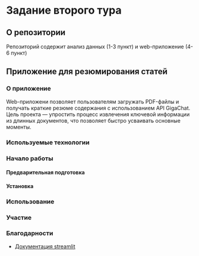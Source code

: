 # Задание второго тура
## О репозитории
Репозиторий содержит анализ данных (1-3 пункт) и web-приложение (4-6 пункт)
## Приложение для резюмирования статей
### О приложение
Web-приложени позволяет пользователям загружать PDF-файлы и получать краткие резюме содержания с использованием API GigaChat. Цель проекта — упростить процесс извлечения ключевой информации из длинных документов, что позволяет быстро усваивать основные моменты.
### Используемые технологии
### Начало работы
#### Предварительная подготовка
#### Установка
### Использование
### Участие
### Благодарности
- [Документация streamlit](https://docs.streamlit.io/)
